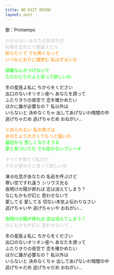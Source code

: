 ```yaml
---
title: NO EXIT ORION
layout: post
---
```

歌：Printemps

<p><font color="silver">わからない あなたの気持ちが<br />
約束を忘れたり間違えたり</font><br />
<font color="darkorange">知りたくて でも怖くなって<br />
いつもどおりに微笑む 私はずるいな</font></p>

<p><font color="lime">順番なんかつけないで<br />
ただひとりだよと言って欲しいの</font></p>

<p>冬の星座よ私に ちからをください<br />
出口のないオリオン座へ あなたを誘って<br />
ふたりきりの夜空で 恋を確かめたい<br />
ほかに誰が必要なの？ 私以外は<br />
いらないと 決めなくちゃ 出してあげないわ暗闇の中<br />
逃げちゃだめ 逃げちゃだめ おねがい…</p>

<p><font color="darkorange">とめられない 私の熱さは<br />
あなたより大きくてもっと強いの</font><br />
<font color="lime">最初から 苦しくなりそうな<br />
夢と気づいてた でも効かないブレーキ</font></p>

<p><font color="silver">すべてを捨てて私だけ<br />
それが望みだと言って欲しいの</font></p>

<p>凍る吐息があなたの 名前を呼ぶけど<br />
寒い空ですれ違う シリウス光る<br />
夜明けの陽が昇れば 恋は消えてしまう？<br />
なにもかもが幻と 思わせないで<br />
愛してる 愛してる 切ない本気よ伝わりなさい<br />
逃げちゃいや 逃げちゃいや おねがい…</p>

<p><font color="lime">夜明けの陽が昇れば 恋は消えてしまう？</font><br />
<font color="silver">なにもかもが幻と 思わせないで…</font></p>

<p>冬の星座よ私に ちからをください<br />
出口のないオリオン座へ あなたを誘って<br />
ふたりきりの夜空で 恋を確かめたい<br />
ほかに誰が必要なの？ 私以外は<br />
いらないと 決めなくちゃ 出してあげないわ暗闇の中<br />
逃げちゃだめ 逃げちゃだめ おねがい…</p>